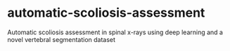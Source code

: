 # automatic-scoliosis-assessment
Automatic scoliosis assessment in spinal x-rays using deep learning and a novel vertebral segmentation dataset
